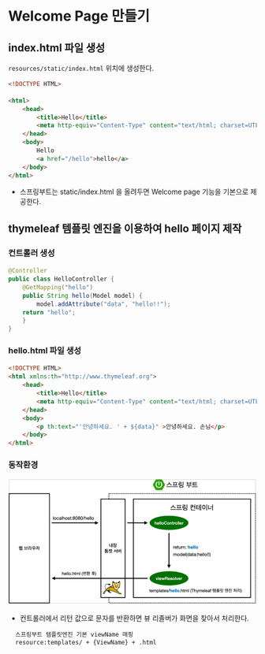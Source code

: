 # Welcome Page 만들기

## index.html 파일 생성

`resources/static/index.html` 위치에 생성한다.

```html
<!DOCTYPE HTML>

<html>
    <head>
        <title>Hello</title>
        <meta http-equiv="Content-Type" content="text/html; charset=UTF-8" />
    </head>
    <body>
        Hello
        <a href="/hello">hello</a>
    </body>
</html>
```

- 스프링부트는 static/index.html 을 올려두면 Welcome page 기능을 기본으로 제공한다.

## thymeleaf 템플릿 엔진을 이용하여 hello 페이지 제작

### 컨트롤러 생성

```java
@Controller
public class HelloController { 
    @GetMapping("hello")
    public String hello(Model model) {
        model.addAttribute("data", "hello!!");
    return "hello";
    }
}
```

### hello.html 파일 생성

```html
<!DOCTYPE HTML>
<html xmlns:th="http://www.thymeleaf.org">
    <head>
        <title>Hello</title>
        <meta http-equiv="Content-Type" content="text/html; charset=UTF-8" />
    </head>
    <body>
        <p th:text="'안녕하세요. ' + ${data}" >안녕하세요. 손님</p>
    </body>
</html>
```

### 동작환경

![image.png](assets/viewResolver.png)

- 컨트롤러에서 리턴 값으로 문자를 반환하면 뷰 리졸버가 화면을 찾아서 처리한다.  
```
  스프링부트 템플릿엔진 기본 viewName 매핑
  resource:templates/ + {ViewName} + .html   
```